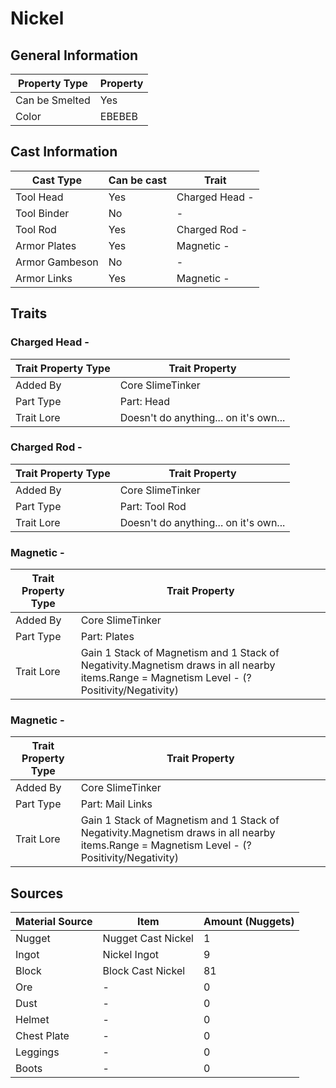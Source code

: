 # Nickel

## General Information

| Property Type  | Property |
| -------------- | -------- |
| Can be Smelted | Yes      |
| Color          | EBEBEB   |

## Cast Information

| Cast Type      | Can be cast | Trait          |
| -------------- | ----------- | -------------- |
| Tool Head      | Yes         | Charged Head - |
| Tool Binder    | No          | -              |
| Tool Rod       | Yes         | Charged Rod -  |
| Armor Plates   | Yes         | Magnetic -     |
| Armor Gambeson | No          | -              |
| Armor Links    | Yes         | Magnetic -     |

## Traits

### Charged Head -

| Trait Property Type | Trait Property                        |
| ------------------- | ------------------------------------- |
| Added By            | Core SlimeTinker                      |
| Part Type           | Part: Head                            |
| Trait Lore          | Doesn't do anything... on it's own... |

### Charged Rod -

| Trait Property Type | Trait Property                        |
| ------------------- | ------------------------------------- |
| Added By            | Core SlimeTinker                      |
| Part Type           | Part: Tool Rod                        |
| Trait Lore          | Doesn't do anything... on it's own... |

### Magnetic -

| Trait Property Type | Trait Property                                                                                                                              |
| ------------------- | ------------------------------------------------------------------------------------------------------------------------------------------- |
| Added By            | Core SlimeTinker                                                                                                                            |
| Part Type           | Part: Plates                                                                                                                                |
| Trait Lore          | Gain 1 Stack of Magnetism and 1 Stack of Negativity.Magnetism draws in all nearby items.Range = Magnetism Level - (? Positivity/Negativity) |

### Magnetic -

| Trait Property Type | Trait Property                                                                                                                              |
| ------------------- | ------------------------------------------------------------------------------------------------------------------------------------------- |
| Added By            | Core SlimeTinker                                                                                                                            |
| Part Type           | Part: Mail Links                                                                                                                            |
| Trait Lore          | Gain 1 Stack of Magnetism and 1 Stack of Negativity.Magnetism draws in all nearby items.Range = Magnetism Level - (? Positivity/Negativity) |

## Sources

| Material Source | Item               | Amount (Nuggets) |
| --------------- | ------------------ | ---------------- |
| Nugget          | Nugget Cast Nickel | 1                |
| Ingot           | Nickel Ingot       | 9                |
| Block           | Block Cast Nickel  | 81               |
| Ore             | -                  | 0                |
| Dust            | -                  | 0                |
| Helmet          | -                  | 0                |
| Chest Plate     | -                  | 0                |
| Leggings        | -                  | 0                |
| Boots           | -                  | 0                |
